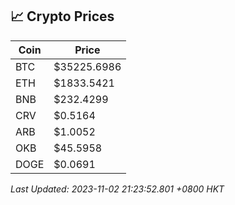 ## 📈 Crypto Prices

| Coin | Price |
| ---- | ----- |
| BTC | $35225.6986 |
| ETH | $1833.5421 |
| BNB | $232.4299 |
| CRV | $0.5164 |
| ARB | $1.0052 |
| OKB | $45.5958 |
| DOGE | $0.0691 |

_Last Updated: 2023-11-02 21:23:52.801 +0800 HKT_